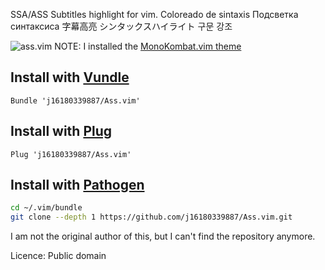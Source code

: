 SSA/ASS Subtitles highlight for vim. Coloreado de sintaxis Подсветка синтаксиса 字幕高亮 シンタックスハイライト 구문 강조

![ass.vim](https://i.imgur.com/7pc2LDX.png)
NOTE: I installed the [MonoKombat.vim theme](https://github.com/j16180339887/MonoKombat.vim)

## Install with [Vundle](https://github.com/VundleVim/Vundle.vim)
```vim
Bundle 'j16180339887/Ass.vim'
```

## Install with [Plug](https://github.com/junegunn/vim-plug)
```vim
Plug 'j16180339887/Ass.vim'
```

## Install with [Pathogen](https://github.com/tpope/vim-pathogen)
```sh
cd ~/.vim/bundle
git clone --depth 1 https://github.com/j16180339887/Ass.vim.git
```

I am not the original author of this, but I can't find the repository anymore.

Licence: Public domain

